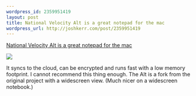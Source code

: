 ```yaml
--- 
wordpress_id: 2359951419
layout: post
title: National Velocity Alt is a great notepad for the mac
wordpress_url: http://joshkerr.com/post/2359951419
---
```

<a href="http://brettterpstra.com/code/notational-velocity-alt/">National Velocity Alt is a great notepad for the mac</a><br/><p><img src="http://joshkerr.s3.amazonaws.com/images/myTumblr_Image_1292302980.jpg"/></p>

<p>It syncs to the cloud, can be encrypted and runs fast with a low memory footprint.  I cannot recommend this thing enough.  The Alt is a fork from the original project with a widescreen view.  (Much nicer on a widescreen notebook.)</p>
